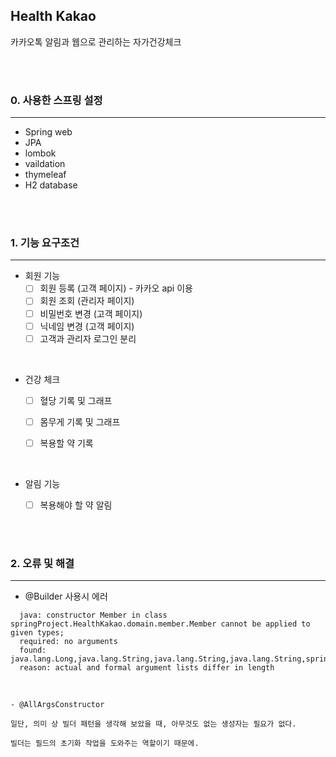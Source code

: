 ## Health Kakao
카카오톡 알림과 웹으로 관리하는 자가건강체크


<br>
<br>

### 0. 사용한 스프링 설정

-------

- Spring web
- JPA
- lombok
- vaildation
- thymeleaf
- H2 database

<br>
<br>

### 1. 기능 요구조건

-------

 - 회원 기능
   - [ ] 회원 등록 (고객 페이지) - 카카오 api 이용
   - [ ] 회원 조회 (관리자 페이지)
   - [ ] 비밀번호 변경 (고객 페이지)
   - [ ] 닉네임 변경 (고객 페이지)
   - [ ] 고객과 관리자 로그인 분리

<br>

- 건강 체크
   - [ ] 혈당 기록 및 그래프
   - [ ] 몸무게 기록 및 그래프
   - [ ] 복용할 약 기록


<br>

- 알림 기능
   - [ ] 복용해야 할 약 알림 
 

<br>
<br>


### 2. 오류 및 해결  


----------

- @Builder 사용시 에러   
  
```
  java: constructor Member in class springProject.HealthKakao.domain.member.Member cannot be applied to given types;
  required: no arguments
  found: java.lang.Long,java.lang.String,java.lang.String,java.lang.String,springProject.HealthKakao.domain.member.Gender
  reason: actual and formal argument lists differ in length
```

<br>

    - @AllArgsConstructor

    일단, 의미 상 빌더 패턴을 생각해 보았을 때, 아무것도 없는 생성자는 필요가 없다.

    빌더는 필드의 초기화 작업을 도와주는 역할이기 때문에.

